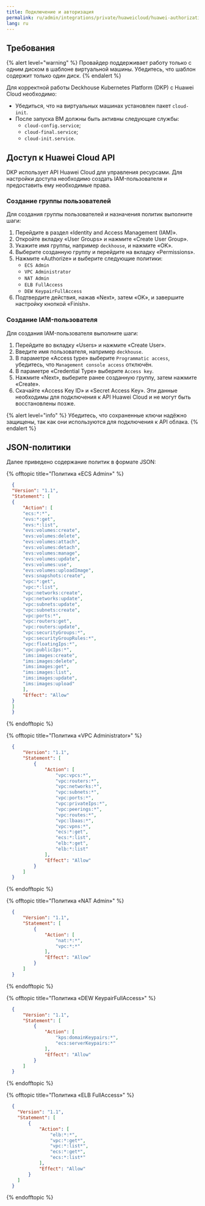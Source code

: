 ```yaml
---
title: Подключение и авторизация
permalink: ru/admin/integrations/private/huaweicloud/huawei-authorization.html
lang: ru
---
```


## Требования

{% alert level="warning" %}
Провайдер поддерживает работу только с одним диском в шаблоне виртуальной машины. Убедитесь, что шаблон содержит только один диск.
{% endalert %}

Для корректной работы Deckhouse Kubernetes Platform (DKP) с Huawei Cloud необходимо:

- Убедиться, что на виртуальных машинах установлен пакет `cloud-init`.
- После запуска ВМ должны быть активны следующие службы:
  - `cloud-config.service`;
  - `cloud-final.service`;
  - `cloud-init.service`.

## Доступ к Huawei Cloud API

DKP использует API Huawei Cloud для управления ресурсами. Для настройки доступа необходимо создать IAM-пользователя и предоставить ему необходимые права.

### Создание группы пользователей

Для создания группы пользователей и назначения политик выполните шаги:

1. Перейдите в раздел «Identity and Access Management (IAM)».
1. Откройте вкладку «User Groups» и нажмите «Create User Group».
1. Укажите имя группы, например `deckhouse`, и нажмите «OK».
1. Выберите созданную группу и перейдите на вкладку «Permissions».
1. Нажмите «Authorize» и выберите следующие политики:
   - `ECS Admin`
   - `VPC Administrator`
   - `NAT Admin`
   - `ELB FullAccess`
   - `DEW KeypairFullAccess`
1. Подтвердите действия, нажав «Next», затем «OK», и завершите настройку кнопкой «Finish».

### Создание IAM-пользователя

Для создания IAM-пользователя выполните шаги:

1. Перейдите во вкладку «Users» и нажмите «Create User».
1. Введите имя пользователя, например `deckhouse`.
1. В параметре «Access type» выберите `Programmatic access`, убедитесь, что `Management console access` отключён.
1. В параметре «Credential Type» выберите `Access key`.
1. Нажмите «Next», выберите ранее созданную группу, затем нажмите «Create».
1. Скачайте «Access Key ID» и «Secret Access Key». Эти данные необходимы для подключения к API Huawei Cloud и не могут быть восстановлены позже.

{% alert level="info" %}
Убедитесь, что сохраненные ключи надёжно защищены, так как они используются для подключения к API облака.
{% endalert %}

## JSON-политики

Далее приведено содержание политик в формате JSON:

{% offtopic title="Политика «ECS Admin»" %}

```json
  {
  "Version": "1.1",
  "Statement": [
  {
      "Action": [
      "ecs:*:*",
      "evs:*:get",
      "evs:*:list",
      "evs:volumes:create",
      "evs:volumes:delete",
      "evs:volumes:attach",
      "evs:volumes:detach",
      "evs:volumes:manage",
      "evs:volumes:update",
      "evs:volumes:use",
      "evs:volumes:uploadImage",
      "evs:snapshots:create",
      "vpc:*:get",
      "vpc:*:list",
      "vpc:networks:create",
      "vpc:networks:update",
      "vpc:subnets:update",
      "vpc:subnets:create",
      "vpc:ports:*",
      "vpc:routers:get",
      "vpc:routers:update",
      "vpc:securityGroups:*",
      "vpc:securityGroupRules:*",
      "vpc:floatingIps:*",
      "vpc:publicIps:*",
      "ims:images:create",
      "ims:images:delete",
      "ims:images:get",
      "ims:images:list",
      "ims:images:update",
      "ims:images:upload"
      ],
      "Effect": "Allow"
  }
  ]
  }
```

{% endofftopic %}

{% offtopic title="Политика «VPC Administrator»" %}

```json
  {
      "Version": "1.1",
      "Statement": [
          {
              "Action": [
                  "vpc:vpcs:*",
                  "vpc:routers:*",
                  "vpc:networks:*",
                  "vpc:subnets:*",
                  "vpc:ports:*",
                  "vpc:privateIps:*",
                  "vpc:peerings:*",
                  "vpc:routes:*",
                  "vpc:lbaas:*",
                  "vpc:vpns:*",
                  "ecs:*:get",
                  "ecs:*:list",
                  "elb:*:get",
                  "elb:*:list"
              ],
              "Effect": "Allow"
          }
      ]
  }
```

{% endofftopic %}

{% offtopic title="Политика «NAT Admin»" %}

```json
  {
      "Version": "1.1",
      "Statement": [
          {
              "Action": [
                  "nat:*:*",
                  "vpc:*:*"
              ],
              "Effect": "Allow"
          }
      ]
  }
```

{% endofftopic %}

{% offtopic title="Политика «DEW KeypairFullAccess»" %}

```json
  {
      "Version": "1.1",
      "Statement": [
          {
              "Action": [
                  "kps:domainKeypairs:*",
                  "ecs:serverKeypairs:*"
              ],
              "Effect": "Allow"
          }
      ]
  }
```

{% endofftopic %}

{% offtopic title="Политика «ELB FullAccess»" %}

```json
  {
    "Version": "1.1",
    "Statement": [
        {
            "Action": [
                "elb:*:*",
                "vpc:*:get*",
                "vpc:*:list*",
                "ecs:*:get*",
                "ecs:*:list*"
            ],
            "Effect": "Allow"
        }
    ]
  }
```

{% endofftopic %}
